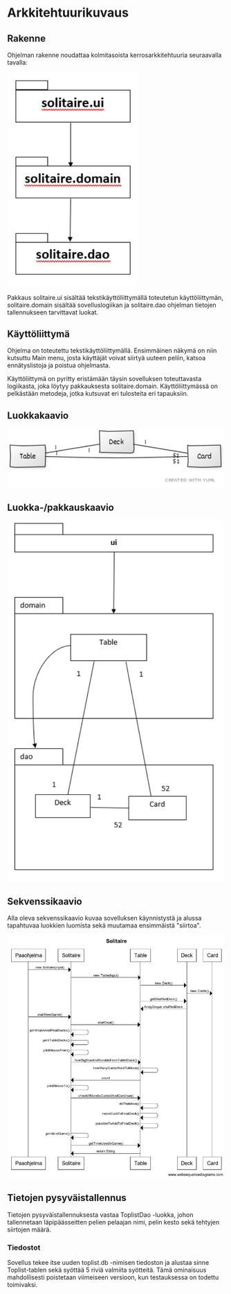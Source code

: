 # Arkkitehtuurikuvaus

## Rakenne

Ohjelman rakenne noudattaa kolmitasoista kerrosarkkitehtuuria seuraavalla tavalla:

<img src="https://github.com/OlliSavisalo/ot-harjoitustyo/blob/master/dokumentaatio/kuvat/Solitaire_pakkausrakenne.PNG" width="300">

Pakkaus solitaire.ui sisältää tekstikäyttöliittymällä toteutetun käyttöliittymän, solitaire.domain sisältää sovelluslogiikan ja solitaire.dao ohjelman tietojen tallennukseen tarvittavat luokat.

## Käyttöliittymä

Ohjelma on toteutettu tekstikäyttöliittymällä.
Ensimmäinen näkymä on niin kutsuttu Main menu, josta käyttäjät voivat siirtyä uuteen peliin, katsoa ennätyslistoja ja poistua ohjelmasta.

Käyttöliittymä on pyritty eristämään täysin sovelluksen toteuttavasta logiikasta, joka löytyy pakkauksesta solitaire.domain. Käyttöliittymässä on pelkästään metodeja, jotka kutsuvat eri tulosteita eri tapauksiin.

## Luokkakaavio

<img src="https://github.com/OlliSavisalo/ot-harjoitustyo/blob/master/dokumentaatio/kuvat/SolitaireUml.jpg" width="500">

## Luokka-/pakkauskaavio

<img src="https://github.com/OlliSavisalo/ot-harjoitustyo/blob/master/dokumentaatio/kuvat/Solitaire_pakkausjaluokka.PNG" width="500">

## Sekvenssikaavio

Alla oleva sekvenssikaavio kuvaa sovelluksen käynnistystä ja alussa tapahtuvaa luokkien luomista sekä muutamaa ensimmäistä "siirtoa".

<img src="https://github.com/OlliSavisalo/ot-harjoitustyo/blob/master/dokumentaatio/kuvat/Kaavio-solitaire.png" width="750">

## Tietojen pysyväistallennus

Tietojen pysyväistallennuksesta vastaa ToplistDao -luokka, johon tallennetaan läpipäässeitten pelien pelaajan nimi, pelin kesto sekä tehtyjen siirtojen määrä.

### Tiedostot

Sovellus tekee itse uuden toplist.db -nimisen tiedoston ja alustaa sinne Toplist-tablen sekä syöttää 5 riviä valmiita syötteitä. Tämä ominaisuus mahdollisesti poistetaan viimeiseen versioon, kun testauksessa on todettu toimivaksi.
